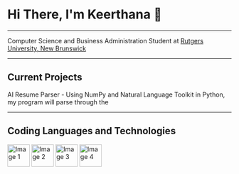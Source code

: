 # Hi There, I'm Keerthana 👋

<hr>
Computer Science and Business Administration Student at <a href="https://newbrunswick.rutgers.edu/"> Rutgers University, New Brunswick </a>
<hr>

## Current Projects
AI Resume Parser - Using NumPy and Natural Language Toolkit in Python, my program will parse through the 

<hr>

## Coding Languages and Technologies
<img src="https://github.com/ktalla/ktalla/assets/70788915/92fddad0-30b3-4574-bcaa-a7dc5d615ab4" width="50" height="50" alt="Image 1"> <img src="https://github.com/ktalla/ktalla/assets/70788915/87377a07-662b-40bd-ae11-86d120c08f16" width="50" height="50" alt="Image 2"> <img src="https://github.com/ktalla/ktalla/assets/70788915/f1d3a6a3-d264-470c-aacc-f61378d57512" width="50" height="50" alt="Image 3"> <img src="https://github.com/ktalla/ktalla/assets/70788915/7e3b939b-2cb3-44b8-b696-6e66bd0c556b" width="50" height="50" alt="Image 4">
